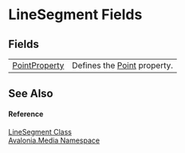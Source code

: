 # LineSegment Fields




## Fields
<table>
<tr>
<td><a href="F_Avalonia_Media_LineSegment_PointProperty">PointProperty</a></td>
<td>Defines the <a href="P_Avalonia_Media_LineSegment_Point">Point</a> property.</td>
</tr>
</table>

## See Also


#### Reference
<a href="T_Avalonia_Media_LineSegment">LineSegment Class</a>  
<a href="N_Avalonia_Media">Avalonia.Media Namespace</a>  

